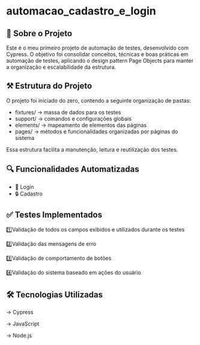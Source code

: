 ﻿# automacao_cadastro_e_login

## 📌 Sobre o Projeto

Este é o meu primeiro projeto de automação de testes, desenvolvido com Cypress.
O objetivo foi consolidar conceitos, técnicas e boas práticas em automação de testes, aplicando o design pattern Page Objects para manter a organização e escalabilidade da estrutura.

## ⚒️ Estrutura do Projeto

O projeto foi iniciado do zero, contendo a seguinte organização de pastas:

- fixtures/ → massa de dados para os testes
- support/ → comandos e configurações globais
- elements/ → mapeamento de elementos das páginas
- pages/ → métodos e funcionalidades organizadas por páginas do sistema

Essa estrutura facilita a manutenção, leitura e reutilização dos testes.

## 🔍 Funcionalidades Automatizadas

- 👤 Login
- 🔒 Cadastro

## ✅ Testes Implementados

1️⃣Validação de todos os campos exibidos e utilizados durante os testes

2️⃣Validação das mensagens de erro

3️⃣Validação de comportamento de botões

4️⃣Validação do sistema baseado em ações do usuário

## 🛠️ Tecnologias Utilizadas

→ Cypress

→ JavaScript

→ Node.js
